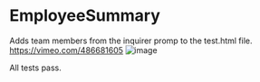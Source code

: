 # EmployeeSummary
Adds team members from the inquirer promp to the test.html file.
https://vimeo.com/486681605
![image](https://user-images.githubusercontent.com/63992745/100966998-2d384f00-34fc-11eb-8ca2-f5ce7ea7601d.png)

All tests pass.